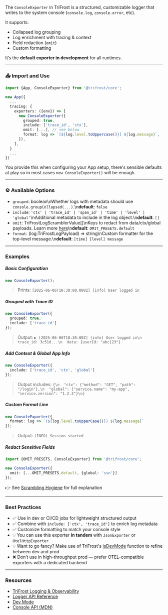 The `ConsoleExporter` in TriFrost is a structured, customizable logger that writes to the system console (`console.log`, `console.error`, etc).

It supports:
- Collapsed log grouping
- Log enrichment with tracing & context
- Field redaction (`omit`)
- Custom formatting

It’s the **default exporter in development** for all runtimes.

---

### 📥 Import and Use
```typescript
import {App, ConsoleExporter} from '@trifrost/core';

new App({
  ...
  tracing: {
    exporters: ({env}) => [
      new ConsoleExporter({
        grouped: true,
        include: ['trace_id', 'ctx'],
        omit: [...], // see below
        format: log => `[${log.level.toUppercase()}] ${log.message}`,
      }),
    ],
  }
  ...
})
```

You provide this when configuring your App setup, there's sensible defaults at play so in most cases `new ConsoleExporter()` will be enough.

---

### ⚙️ Available Options
- `grouped`: boolean\nWhether logs with metadata should use `console.groupCollapsed(...)`.\n**default**: `false`
- `include`: `'ctx' | 'trace_id' | 'span_id' | 'time' | 'level' | 'global'`\nAdditional metadata to include in the log object.\n**default**: `[]`
- `omit`: TriFrostLogScramblerValue[]\nKeys to redact from data/ctx/global payloads. Learn more [here](/docs/logging-observability#redaction-scrambling-support)\n**default**: `OMIT_PRESETS.default`
- `format`: (log:TriFrostLogPayload) => string\nCustom formatter for the top-level message.\n**default**: `[time] [level] message`

---

### Examples
##### Basic Configuration
```typescript
new ConsoleExporter();
```
> Prints: `[2025-06-06T10:30:00.000Z] [info] User logged in`

##### Grouped with Trace ID
```typescript
new ConsoleExporter({
  grouped: true,
  include: ['trace_id']
});
```
> Output: `▶ [2025-06-06T10:30:00Z] [info] User logged in\n  trace_id: 3c51d...\n  data: {userId: "abc123"}`

##### Add Context & Global App Info
```typescript
new ConsoleExporter({
  include: ['trace_id', 'ctx', 'global']
});
```
> Output includes: `{\n  "ctx": {"method": "GET", "path": "/login"},\n  "global": {"service.name": "my-app", "service.version": "1.2.3"}\n}`

##### Custom Format Line
```typescript
new ConsoleExporter({
  format: log => `(${log.level.toUpperCase()}) ${log.message}`
});
```
> Output: `(INFO) Session started`

##### Redact Sensitive Fields
```typescript
import {OMIT_PRESETS, ConsoleExporter} from '@trifrost/core';

new ConsoleExporter({
  omit: [...OMIT_PRESETS.default, {global: 'ssn'}]
});
```

👉 See [Scrambling Hygiene](/docs/logging-observability#redaction-scrambling-support) for full explanation

---

### Best Practices
- ✅ Use in dev or CI/CD jobs for lightweight structured output
- ✅ Combine with `include: ['ctx', 'trace_id']` to enrich log metadata
- ✅ Customize formatting to match your console style
- 💡 You can use this exporter **in tandem** with `JsonExporter` or `OtelHttpExporter`
- 💡 Want to go fancy? Make use of TriFrost's [isDevMode](/docs/utils-devmode) function to refine between dev and prod
- ❌ Don’t use in high-throughput prod — prefer OTEL-compatible exporters with a dedicated backend

---

### Resources
- [TriFrost Logging & Observability](/docs/logging-observability)
- [Logger API Reference](/docs/logger-api)
- [Dev Mode](/docs/utils-devmode)
- [Console API (MDN)](https://developer.mozilla.org/en-US/docs/Web/API/console)
